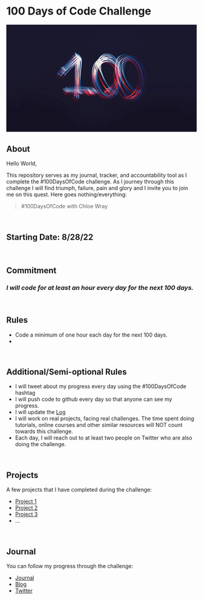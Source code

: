 # 100 Days of Code Challenge

![logo](logo.png)

## About
Hello World,<br>

This repository serves as my journal, tracker, and accountability tool as I complete the #100DaysOfCode challenge. As I journey through this challenge I will find triumph, failure, pain and glory and I invite you to join me on this quest. Here goes nothing/everything:
> #100DaysOfCode with Chloe Wray

<br>

## Starting Date: 8/28/22

<br>

## Commitment
### *I will code for at least an hour every day for the next 100 days.*

<br> 

## Rules

* Code a minimum of one hour each day for the next 100 days.
* 

<br>

## Additional/Semi-optional Rules

* I will tweet about my progress every day using the #100DaysOfCode hashtag
* I will push code to github every day so that anyone can see my progress.
* I will update the [Log](round-One/README.md)
* I will work on real projects, facing real challenges. The time spent doing tutorials, online courses and other similar resources will NOT count towards this challenge.
* Each day, I will reach out to at least two people on Twitter who are also doing the challenge.

<br> 

## Projects

A few projects that I have completed during the challenge:

* [Project 1](#projects)
* [Project 2](#projects)
* [Project 3](#projects)
* ...

<br>

## Journal

You can follow my progress through the challenge: 

* [Journal](journal)
* [Blog](#journal)
* [Twitter](https://twitter.com/Wraytheon_)